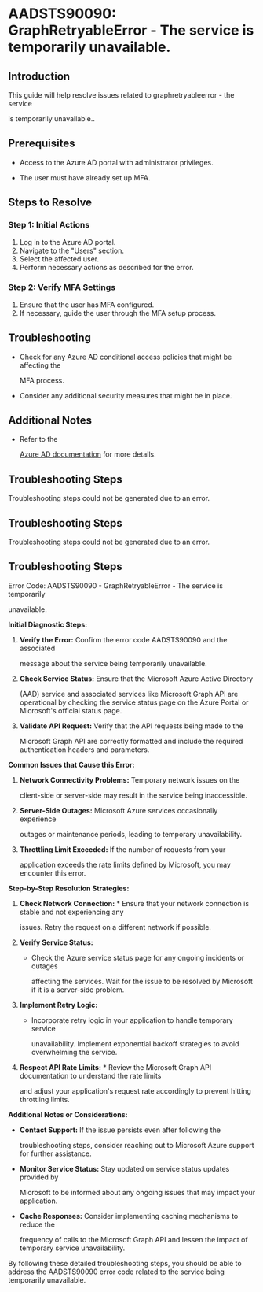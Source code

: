 # AADSTS90090: GraphRetryableError - The service is temporarily unavailable.


## Introduction

This guide will help resolve issues related to graphretryableerror - the service

is temporarily unavailable..


## Prerequisites


* Access to the Azure AD portal with administrator privileges.

* The user must have already set up MFA.


## Steps to Resolve


### Step 1: Initial Actions

1. Log in to the Azure AD portal.
2. Navigate to the "Users" section.
3. Select the affected user.
4. Perform necessary actions as described for the error.


### Step 2: Verify MFA Settings

1. Ensure that the user has MFA configured.
2. If necessary, guide the user through the MFA setup process.


## Troubleshooting


* Check for any Azure AD conditional access policies that might be affecting the

  MFA process.

* Consider any additional security measures that might be in place.


## Additional Notes


* Refer to the

  [Azure AD 
documentation](https://learn.microsoft.com/en-us/azure/active-directory/)
  for more details.


## Troubleshooting Steps

Troubleshooting steps could not be generated due to an error.


## Troubleshooting Steps

Troubleshooting steps could not be generated due to an error.


## Troubleshooting Steps

Error Code: AADSTS90090 - GraphRetryableError - The service is temporarily

unavailable.

**Initial Diagnostic Steps:** 

1. **Verify the Error:** Confirm the error code AADSTS90090 and the associated

   message about the service being temporarily unavailable.

2. **Check Service Status:** Ensure that the Microsoft Azure Active Directory

   (AAD) service and associated services like Microsoft Graph API are
   operational by checking the service status page on the Azure Portal or
   Microsoft's official status page.

3. **Validate API Request:** Verify that the API requests being made to the

   Microsoft Graph API are correctly formatted and include the required
   authentication headers and parameters.

**Common Issues that Cause this Error:** 

1. **Network Connectivity Problems:** Temporary network issues on the

   client-side or server-side may result in the service being inaccessible.

2. **Server-Side Outages:** Microsoft Azure services occasionally experience

   outages or maintenance periods, leading to temporary unavailability.

3. **Throttling Limit Exceeded:** If the number of requests from your

   application exceeds the rate limits defined by Microsoft, you may encounter
   this error.

**Step-by-Step Resolution Strategies:** 

1. **Check Network Connection:**    * Ensure that your network connection is 
stable and not experiencing any

     issues. Retry the request on a different network if possible.

2. **Verify Service Status:** 

   * Check the Azure service status page for any ongoing incidents or outages

     affecting the services. Wait for the issue to be resolved by Microsoft if
     it is a server-side problem.

3. **Implement Retry Logic:** 

   * Incorporate retry logic in your application to handle temporary service

     unavailability. Implement exponential backoff strategies to avoid
     overwhelming the service.

4. **Respect API Rate Limits:**    * Review the Microsoft Graph API 
documentation to understand the rate limits

     and adjust your application's request rate accordingly to prevent hitting
     throttling limits.

**Additional Notes or Considerations:**


* **Contact Support:** If the issue persists even after following the

  troubleshooting steps, consider reaching out to Microsoft Azure support for
  further assistance.


* **Monitor Service Status:** Stay updated on service status updates provided by

  Microsoft to be informed about any ongoing issues that may impact your
  application.


* **Cache Responses:** Consider implementing caching mechanisms to reduce the

  frequency of calls to the Microsoft Graph API and lessen the impact of
  temporary service unavailability.

By following these detailed troubleshooting steps, you should be able to address
the AADSTS90090 error code related to the service being temporarily unavailable.